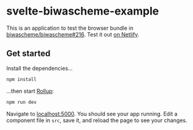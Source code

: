 # svelte-biwascheme-example

This is an application to test the browser bundle in
[biwascheme/biwascheme#216](https://github.com/biwascheme/biwascheme/pull/216).
Test it out [on Netlify](https://svelte-biwascheme-example.netlify.app).

## Get started

Install the dependencies...

```bash
npm install
```

...then start [Rollup](https://rollupjs.org):

```bash
npm run dev
```

Navigate to [localhost:5000](http://localhost:5000). You should see your app
running. Edit a component file in `src`, save it, and reload the page to see
your changes.
